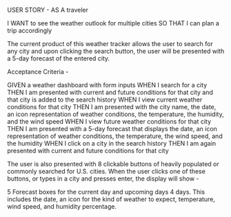 USER STORY - AS A traveler

I WANT to see the weather outlook for multiple cities
SO THAT I can plan a trip accordingly

The current product of this weather tracker allows the user to search for any city and upon clicking the search button, the user will be presented with a 5-day forecast of the entered city. 


Acceptance Criteria -

GIVEN a weather dashboard with form inputs
WHEN I search for a city
THEN I am presented with current and future conditions for that city and that city is added to the search history
WHEN I view current weather conditions for that city
THEN I am presented with the city name, the date, an icon representation of weather conditions, the temperature, the humidity, and the wind speed
WHEN I view future weather conditions for that city
THEN I am presented with a 5-day forecast that displays the date, an icon representation of weather conditions, the temperature, the wind speed, and the humidity
WHEN I click on a city in the search history
THEN I am again presented with current and future conditions for that city

The user is also presented with 8 clickable buttons of heavily populated or commonly searched for U.S. cities. When the user clicks one of these buttons, or types in a city and presses enter, the display will show - 

5 Forecast boxes for the current day and upcoming days 4 days. This includes the date, an  icon for the kind of weather to expect, temperature, wind speed, and humidity percentage. 

